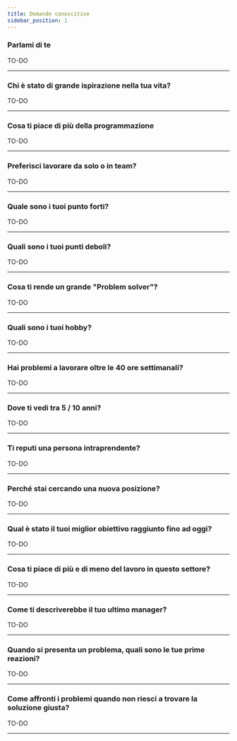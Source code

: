 ```yaml
---
title: Domande conoscitive
sidebar_position: 1
---
```


### Parlami di te

TO-DO

---

### Chi è stato di grande ispirazione nella tua vita?

TO-DO

---

### Cosa ti piace di più della programmazione

TO-DO

---

### Preferisci lavorare da solo o in team?

TO-DO

---

### Quale sono i tuoi punto forti?

TO-DO

---

### Quali sono i tuoi punti deboli?

TO-DO

---

### Cosa ti rende un grande "Problem solver"?

TO-DO

---

### Quali sono i tuoi hobby?

TO-DO

---

### Hai problemi a lavorare oltre le 40 ore settimanali?

TO-DO

---

### Dove ti vedi tra 5 / 10 anni?

TO-DO

---

### Ti reputi una persona intraprendente?

TO-DO

---

### Perché stai cercando una nuova posizione?

TO-DO

---

### Qual è stato il tuoi miglior obiettivo raggiunto fino ad oggi?

TO-DO

---

### Cosa ti piace di più e di meno del lavoro in questo settore?

TO-DO

---

### Come ti descriverebbe il tuo ultimo manager?

TO-DO

---

### Quando si presenta un problema, quali sono le tue prime reazioni?

TO-DO

---

### Come affronti i problemi quando non riesci a trovare la soluzione giusta?

TO-DO

---